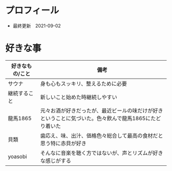 # プロフィール
- 最終更新　2021-09-02

# 好きな事
|好きなもの/こと|備考|
|---|---|
|サウナ|身も心もスッキリ、整えるために必要|
|継続すること|新しいこと始めた時継続しやすい|
|龍馬1865|元々お酒が好きだったが、最近ビールの味だけが好きということに気づいた。色々飲んで龍馬1865にたどり着いた|
|貝類|歯応え、味、出汁、価格色々総合して最高の食材だと思う特に赤貝が好き|
|yoasobi|そんなに音楽を聴く方ではないが、声とリズムが好きな感じがする|
